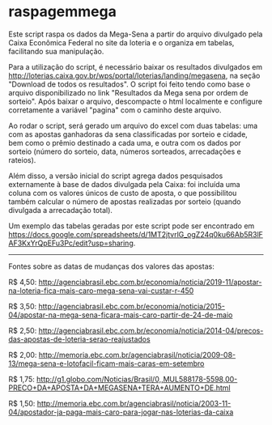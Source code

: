 # raspagemmega
Este script raspa os dados da Mega-Sena a partir do arquivo divulgado pela Caixa Econômica Federal no site da loteria e o organiza em tabelas, facilitando sua manipulação.

Para a utilização do script, é necessário baixar os resultados divulgados em http://loterias.caixa.gov.br/wps/portal/loterias/landing/megasena, na seção "Download de todos os resultados". O script foi feito tendo como base o arquivo disponibilizado no link "Resultados da Mega sena por ordem de sorteio". Após baixar o arquivo, descompacte o html localmente e configure corretamente a variável "pagina" com o caminho deste arquivo.

Ao rodar o script, será gerado um arquivo do excel com duas tabelas: uma com as apostas ganhadoras da sena classificadas por sorteio e cidade, bem como o prêmio destinado a cada uma, e outra com os dados por sorteio (número do sorteio, data, números sorteados, arrecadações e rateios).

Além disso, a versão inicial do script agrega dados pesquisados externamente à base de dados divulgada pela Caixa: foi incluída uma coluna com os valores únicos de custo de aposta, o que possibilitou também calcular o número de apostas realizadas por sorteio (quando divulgada a arrecadação total).

Um exemplo das tabelas geradas por este script pode ser encontrado em https://docs.google.com/spreadsheets/d/1MT2jtvrlG_ogZ24q0ku66Ab5R3lFAF3KxYrQpEFu3Pc/edit?usp=sharing.

-------------------

Fontes sobre as datas de mudanças dos valores das apostas:

R$ 4,50: http://agenciabrasil.ebc.com.br/economia/noticia/2019-11/apostar-na-loteria-fica-mais-caro-mega-sena-vai-custar-r-450

R$ 3,50: http://agenciabrasil.ebc.com.br/economia/noticia/2015-04/apostar-na-mega-sena-ficara-mais-caro-partir-de-24-de-maio

R$ 2,50: http://agenciabrasil.ebc.com.br/economia/noticia/2014-04/precos-das-apostas-de-loteria-serao-reajustados

R$ 2,00: http://memoria.ebc.com.br/agenciabrasil/noticia/2009-08-13/mega-sena-e-lotofacil-ficam-mais-caras-em-setembro

R$ 1,75: http://g1.globo.com/Noticias/Brasil/0,,MUL588178-5598,00-PRECO+DA+APOSTA+DA+MEGASENA+TERA+AUMENTO+DE.html

R$ 1,50: http://memoria.ebc.com.br/agenciabrasil/noticia/2003-11-04/apostador-ja-paga-mais-caro-para-jogar-nas-loterias-da-caixa
